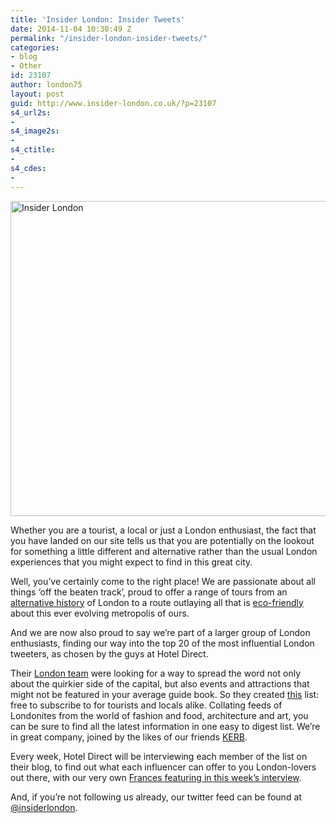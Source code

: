 ```yaml
---
title: 'Insider London: Insider Tweets'
date: 2014-11-04 10:30:49 Z
permalink: "/insider-london-insider-tweets/"
categories:
- blog
- Other
id: 23107
author: london75
layout: post
guid: http://www.insider-london.co.uk/?p=23107
s4_url2s:
- 
s4_image2s:
- 
s4_ctitle:
- 
s4_cdes:
- 
---
```


[<img class="aligncenter wp-image-23110 size-full" src="/wp-content/uploads/2014/10/Insider-London.png" alt="Insider London" width="569" height="504" />](/wp-content/uploads/2014/10/Insider-London.png)

Whether you are a tourist, a local or just a London enthusiast, the fact that you have landed on our site tells us that you are potentially on the lookout for something a little different and alternative rather than the usual London experiences that you might expect to find in this great city.

Well, you’ve certainly come to the right place! We are passionate about all things ‘off the beaten track’, proud to offer a range of tours from an [alternative history](http://www.insider-london.co.uk/sightseeing-london-walking-tours/) of London to a route outlaying all that is [eco-friendly](http://www.insider-london.co.uk/london-eco-green-sustainable-walking-tour/) about this ever evolving metropolis of ours.

And we are now also proud to say we’re part of a larger group of London enthusiasts, finding our way into the top 20 of the most influential London tweeters, as chosen by the guys at Hotel Direct.

Their [London team](http://www.hoteldirect.co.uk/london/) were looking for a way to spread the word not only about the quirkier side of the capital, but also events and attractions that might not be featured in your average guide book. So they created [this](https://twitter.com/hoteldirect/lists/hotel-direct-s-ldn-guide) list: free to subscribe to for tourists and locals alike. Collating feeds of Londonites from the world of fashion and food, architecture and art, you can be sure to find all the latest information in one easy to digest list. We&#8217;re in great company, joined by the likes of our friends <a href="http://www.insider-london.co.uk/2014/06/30/petra-barran-kerb-interview/" target="_blank">KERB</a>.

Every week, Hotel Direct will be interviewing each member of the list on their blog, to find out what each influencer can offer to you London-lovers out there, with our very own [Frances featuring in this week’s interview](http://events.hoteldirect.co.uk/twitter-guide/insider-london/).

And, if you&#8217;re not following us already, our twitter feed can be found at <a href="twitter.com/insiderlondon" target="_blank">@insiderlondon</a>.